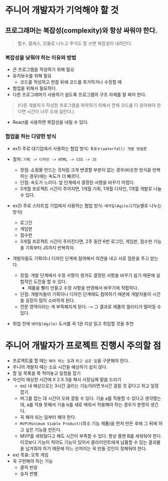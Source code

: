 # 주니어 개발자가 기억해야 할 것
## 프로그래머는 복잡성(complexity)와 항상 싸워야 한다. 
> 함수, 클래스, 모듈로 나누고 주석도 잘 쓰면 복잡성이 내려간다.
### 복잡성을 낮춰야 하는 이유와 방법
- 큰 프로그램을 작성하기 위해 필요
- 유지보수를 위해 필요
    - 코드를 작성하고 한참 뒤에 코드를 추가하거나 수정할 때 
- 협업을 위해서 필요하다.
- 다른 프로그래머가 사용하기 쉽도록 프로그램의 구조 자체를 잘 짜야 한다. 
> (다른 개발자가 작성한 프로그램을 파악하기 위해서 전체 코드를 다 읽어봐야 한다면 시간이 너무 오래 걸린다.)
- React를 사용하면 복잡성을 내릴 수 있다. 


### 협업을 하는 다양한 방식
- ex1) 주로 대기업에서 사용하는 협업 방식: `폭포수(waterfall) 개발 방법론`
- 절차: `기획 -> 디자인 -> HTML -> CSS -> JS`
    - 장점: 쇼핑몰 만드는 것처럼 크게 변경할 부분이 없는 경우(비슷한 방식을 반복하는 경우)에는 속도가 더 빠르다. 
    - 단점: 속도가 느리다. 앞 단계에서 결정된 사항을 바꾸기 어렵다. 
    - 3개월 프로젝트 시간이 주어지면, 1개월 기획, 1개월 디자인, 1개월 개발로 나눌 수 있다. 
- ex2) 주로 스타트업 기업에서 사용하는 협업 방식: `애자일(Agile)`(기능별로 나누는 방식) 
    - 로그인
    - 게임판
    - 점수판 
    - 3개월 프로젝트 시간이 주어진다면, 2주 동안 6번 로그인, 게임판, 점수판 기능을 기획부터 JS까지 반복하자.
- 개발자들도 기획이나 디자인 단계에 참여해서 의견을 내고 서로 질문을 주고 받는다.
    - 장점: 개발 단계에서 수정 사항이 생겨도 결정된 사항을 바꾸기 쉽기 때문에 실험적인 도전을 할 수 있다.
        - 제품을 빨리 만들고 수정 사항을 반영해서 바꾸기에 적합하다.
    - 단점: 개발자들이 기획이나 디자인 단계에도 참여하기 때문에 개발자들이 시간을 굉장히 많이 소비하게 된다.
    - 전문 영역이라는 게 부족해지게 된다. -> 그 결과로 제품의 퀄리티가 떨어질 수 있다.

- 취업 전에 `애자일(Agile)` 도서를 꼭 1권 이상 읽고 취업할 것을 추천


# 주니어 개발자가 프로젝트 진행시 주의할 점
- 프로젝트를 할 때는 `해야 하는 일`과 `하고 싶은 일`을 구분해야 한다.
- 주니어 개발자 때는 소요 시간을 예상하기 쉽지 않다.
- 할 일 목록을 쭉 적어놓고 일정을 잡기
- 자신이 예상한 시간에 X 2  X 3을 해서 사장님께 말씀 드리기
    - ex) 내 예상으로는 3시간 걸리는 기능이라면 9시간 걸릴 것 같다고 하고 일정 잡기
    - 버그를 잡는 데 시간이 오래 걸릴 수 있다. 기술 a를 적용할 수 있다고 생각했는데, a를 적용 못해서 기술 b를 새로 배워서 적용해야 하는 경우가 분명히 생긴다.
    - 꼭 해야 되는 일부터 해야 한다. 
    - `MVP(Minimum Viable Product)`(최소 기능 제품)을 먼저 만든 후에 그 뒤에 하고 싶은 기능을 만든다.
    - MVP를 세워뒀다고 해도 시간이 부족할 수 있다. 항상 플랜 B를 세워둬야 한다. 이것보다 기능이 적어도 기능이 있어서 클라이언트에게 납품할 수 있는 결과물을 넘겨줘야 하기 때문에 어느 선까지는 꼭 만들 것인지 정해둬야 한다.
- ex) 목표: 오목 게임
- 꼭 구현해야 하는 기능
    - 클릭 반응
    - 승자 판별